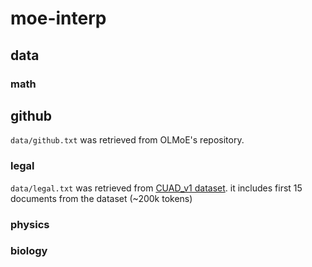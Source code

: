 # moe-interp


## data

### math

## github
`data/github.txt` was retrieved from OLMoE's repository. 

### legal
`data/legal.txt` was retrieved from [CUAD_v1 dataset](https://www.atticusprojectai.org/cuad). it includes first 15 documents from the dataset (~200k tokens)

### physics

### biology
